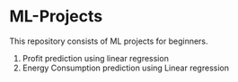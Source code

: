 # ML-Projects
This repository  consists of ML projects for beginners.
1. Profit prediction using linear regression
2. Energy Consumption prediction using Linear regression
